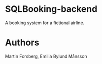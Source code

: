 # SQLBooking-backend
A booking system for a fictional airline.

# Authors
Martin Forsberg, Emilia Bylund Månsson
